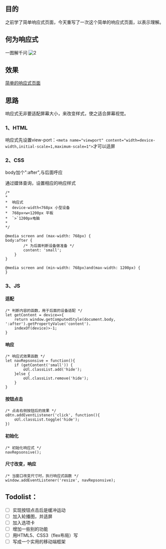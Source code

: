 ## 目的
之前学了简单响应式页面，今天重写了一次这个简单的响应式页面，以表示理解。
## 何为响应式
一图解千问
![2](https://user-images.githubusercontent.com/29729724/36098467-ff9d0034-1039-11e8-8e6b-55773f271dac.PNG)

## 效果
[简单的响应式页面](http://jomsou.me/demo-blog/responsive-demo/index.html)
## 思路
响应式无非要适配屏幕大小，来改变样式，使之适合屏幕视觉。
### 1、HTML
响应式先设置view-port：`<meta name="viewport" content="width=device-width,initial-scale=1,maximum-scale=1">`才可以适屏
### 2、CSS
body加个":after",与后面呼应

通过媒体查询，设置相应的响应样式
```
/*
*	
*  响应式
*  device-width<768px 小型设备
*  768px<w<1200px 平板
*  `>`1200px电脑
*
*/

@media screen and (max-width: 768px) {  
body:after {
        /* 为后面判断设备做准备 */
        content: 'small';
    } 
}

@media screen and (min-width: 768px)and(max-width: 1200px) {
}
```
### 3、JS
#### 适配
```
/* 判断内容的函数，用于后面的设备适配 */
let getContent = device=>{
    return window.getComputedStyle(document.body, ':after').getPropertyValue('content').
    indexOf(device)>-1;
}
```
#### 响应
```
/* 响应式效果函数 */
let navRepsonsive = function(){
    if (getContent('small')) {
        oUl.classList.add('hide');
    }else {
        oUl.classList.remove('hide');
    }
}
```
#### 按钮点击
```
/* 点击右侧按钮后的效果 */
oBtn.addEventListener('click', function(){
    oUl.classList.toggle('hide');
})
```
#### 初始化
```
/* 初始化响应式 */
navRepsonsive();
```
#### 尺寸改变，响应
```
/* 当窗口改变尺寸时，执行响应式函数 */
window.addEventListener('resize', navRepsonsive);
```
## Todolist：
- [ ] 实现按钮点击后是缓冲运动
- [ ] 加入轮播图，并适屏
- [ ] 加入选项卡
- [ ] 增加一些别的功能
- [ ] 用HTML5、CSS3（flex布局）写
- [ ] 写成一个实用的移动端框架